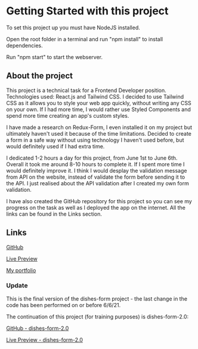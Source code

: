 # Getting Started with this project

To set this project up you must have NodeJS installed.

Open the root folder in a terminal and run "npm install" to install dependencies.

Run "npm start" to start the webserver.

## About the project

This project is a technical task for a Frontend Developer position. Technologies used: React.js and Tailwind CSS. I decided to use Tailwind CSS as it allows you to style your web app quickly, without writing any CSS on your own. If I had more time, I would rather use Styled Components and spend more time creating an app's custom styles.

I have made a research on Redux-Form, I even installed it on my project but ultimately haven't used it because of the time limitations. Decided to create a form in a safe way without using technology I haven't used before, but would definitely used if I had extra time.

I dedicated 1-2 hours a day for this project, from June 1st to June 6th. Overall it took me around 8-10 hours to complete it. If I spent more time I would definitely improve it. I think I would desplay the validation message from API on the website, instead of validate the form before sending it to the API. I just realised about the API validation after I created my own form validation.

I have also created the GitHub repository for this project so you can see my progress on the task as well as I deployed the app on the internet. All the links can be found in the Links section.

## Links

[GitHub](https://github.com/gorski-piotr/dishes-form)

[Live Preview](https://piotr-gorski-dishes-form.netlify.app)

[My portfolio](https://piotr-gorski-portfolio.netlify.app/)

### Update

This is the final version of the dishes-form project - the last change in the code has been performed on or before 6/6/21.

The continuation of this project (for training purposes) is dishes-form-2.0:

[GitHub - dishes-form-2.0](https://github.com/gorski-piotr/dishes-form-2.0)

[Live Preview - dishes-form-2.0](https://piotr-gorski-dishes-form-20.netlify.app/)

